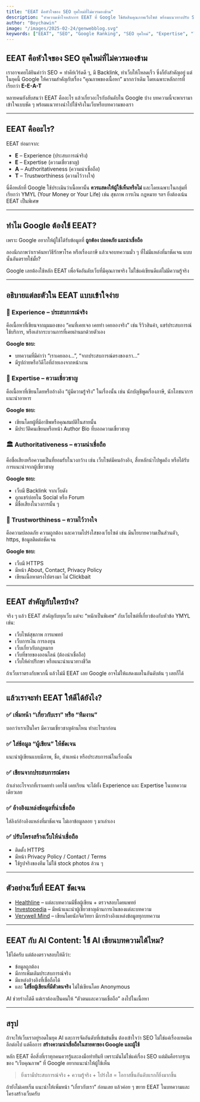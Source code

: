 ```yaml
---
title: "EEAT คือหัวใจของ SEO ยุคใหม่ที่ไม่ควรมองข้าม"
description: "ทำความเข้าใจหลักการ EEAT ที่ Google ใช้ตัดสินคุณภาพเว็บไซต์ พร้อมแนวทางปรับ SEO ให้สอดคล้องกับประสบการณ์ ความเชี่ยวชาญ ความน่าเชื่อถือ และความไว้วางใจในยุคใหม่"
author: "Boychawin"
image: "/images/2025-02-24/genwebblog.svg"
keywords: ["EEAT", "SEO", "Google Ranking", "SEO ยุคใหม่", "Expertise", "Trust"]
---
```


## EEAT คือหัวใจของ SEO ยุคใหม่ที่ไม่ควรมองข้าม

เราอาจเคยได้ยินคำว่า SEO = ทำคีย์เวิร์ดดี ๆ, มี Backlink, ทำเว็บให้โหลดเร็ว ซึ่งก็ยังสำคัญอยู่ แต่ในยุคนี้ Google ให้ความสำคัญกับเรื่อง “คุณภาพของเนื้อหา” มากกว่าเดิม โดยเฉพาะหลักการที่เรียกว่า **E-E-A-T**

หลายคนยังสับสนว่า EEAT คืออะไร แล้วเกี่ยวอะไรกับอันดับใน Google บ้าง บทความนี้จะพาเรามาเข้าใจแบบชัด ๆ พร้อมแนวทางนำไปใช้จริงในเว็บหรือบทความของเรา

---

## EEAT คืออะไร?

EEAT ย่อมาจาก:

- **E** – Experience (ประสบการณ์จริง)
- **E** – Expertise (ความเชี่ยวชาญ)
- **A** – Authoritativeness (ความน่าเชื่อถือ)
- **T** – Trustworthiness (ความไว้วางใจ)

นี่คือหลักที่ Google ใช้ประเมินว่าเนื้อหานั้น **ควรแสดงให้ผู้ใช้เห็นหรือไม่** และโดยเฉพาะในกลุ่มที่เรียกว่า YMYL (Your Money or Your Life) เช่น สุขภาพ การเงิน กฎหมาย ฯลฯ ยิ่งต้องเน้น EEAT เป็นพิเศษ

---

## ทำไม Google ต้องใช้ EEAT?

เพราะ Google อยากให้ผู้ใช้ได้รับข้อมูลที่ **ถูกต้อง ปลอดภัย และน่าเชื่อถือ**

ลองนึกภาพว่าเราค้นหาวิธีรักษาโรค หรือเรื่องภาษี แล้วเจอบทความมั่ว ๆ ที่ไม่มีแหล่งที่มาชัดเจน แบบนั้นอันตรายใช่มั้ย?

Google เลยต้องใช้หลัก EEAT เพื่อจัดอันดับเว็บที่มีคุณภาพจริง ไม่ใช่แค่เขียนดีแต่ไม่มีความรู้จริง

---

## อธิบายแต่ละตัวใน EEAT แบบเข้าใจง่าย

### 🧭 Experience – ประสบการณ์จริง
คือเนื้อหาที่เขียนจากมุมมองของ “คนที่เคยเจอ เคยทำ เคยลองจริง” เช่น รีวิวสินค้า, แชร์ประสบการณ์ใช้บริการ, หรือเล่ากระบวนการที่เคยผ่านมาด้วยตัวเอง

**Google ชอบ:**
- บทความที่มีคำว่า “เราเคยลอง…”, “จากประสบการณ์ตรงของเรา…”
- มีรูปถ่ายหรือวิดีโอที่ถ่ายเองจากหน้างาน

### 📘 Expertise – ความเชี่ยวชาญ
คือเนื้อหาที่เขียนโดยหรืออ้างอิง “ผู้มีความรู้จริง” ในเรื่องนั้น เช่น นักบัญชีพูดเรื่องภาษี, นักโภชนาการแนะนำอาหาร

**Google ชอบ:**
- เขียนโดยผู้ที่มีอาชีพหรือคุณสมบัติในสายนั้น
- มีประวัติคนเขียนหรือหน้า Author Bio ที่บอกความเชี่ยวชาญ

### 🏛 Authoritativeness – ความน่าเชื่อถือ
คือชื่อเสียงหรือความเป็นที่ยอมรับในวงกว้าง เช่น เว็บไซต์มีคนอ้างอิง, สื่อหลักนำไปพูดถึง หรือได้รับการแนะนำจากผู้เชี่ยวชาญ

**Google ชอบ:**
- เว็บมี Backlink จากเว็บดัง
- ถูกแชร์บ่อยใน Social หรือ Forum
- มีชื่อเสียงในวงการนั้น ๆ

### 🤝 Trustworthiness – ความไว้วางใจ
คือความปลอดภัย ความถูกต้อง และความโปร่งใสของเว็บไซต์ เช่น มีนโยบายความเป็นส่วนตัว, https, ข้อมูลติดต่อชัดเจน

**Google ชอบ:**
- เว็บมี HTTPS
- มีหน้า About, Contact, Privacy Policy
- เขียนเนื้อหาตรงไปตรงมา ไม่ Clickbait

---

## EEAT สำคัญกับใครบ้าง?

จริง ๆ แล้ว EEAT สำคัญกับทุกเว็บ แต่จะ “หนักเป็นพิเศษ” กับเว็บไซต์ที่เกี่ยวข้องกับหัวข้อ YMYL เช่น:

- เว็บไซต์สุขภาพ การแพทย์
- เว็บการเงิน การลงทุน
- เว็บเกี่ยวกับกฎหมาย
- เว็บที่ขายของออนไลน์ (ต้องน่าเชื่อถือ)
- เว็บให้คำปรึกษา หรือแนะนำแนวทางชีวิต

ถ้าเว็บเราตรงกับพวกนี้ แล้วไม่มี EEAT เลย Google อาจไม่ให้แสดงผลในอันดับต้น ๆ เลยก็ได้

---

## แล้วเราจะทำ EEAT ให้ดีได้ยังไง?

### ✅ เพิ่มหน้า “เกี่ยวกับเรา” หรือ “ทีมงาน”
บอกว่าเราเป็นใคร มีความเชี่ยวชาญด้านไหน ทำอะไรมาก่อน

### ✅ ใส่ข้อมูล “ผู้เขียน” ให้ชัดเจน
แนะนำผู้เขียนแบบมีภาพ, ชื่อ, ตำแหน่ง หรือประสบการณ์ในเรื่องนั้น

### ✅ เขียนจากประสบการณ์ตรง
ถ้าเล่าอะไรจากที่เราเคยทำ เคยใช้ เคยเรียน จะได้ทั้ง Experience และ Expertise ในบทความเดียวเลย

### ✅ อ้างอิงแหล่งข้อมูลที่น่าเชื่อถือ
ใส่ลิงก์อ้างอิงแหล่งที่มาชัดเจน ไม่เอาข้อมูลลอย ๆ มาเล่าเอง

### ✅ ปรับโครงสร้างเว็บให้น่าเชื่อถือ
- ติดตั้ง HTTPS
- มีหน้า Privacy Policy / Contact / Terms
- ใช้รูปจริงของทีม ไม่ใช้ stock photos ล้วน ๆ

---

## ตัวอย่างเว็บที่ EEAT ชัดเจน

- [Healthline](https://www.healthline.com) – แต่ละบทความมีชื่อผู้เขียน + ตรวจสอบโดยแพทย์
- [Investopedia](https://www.investopedia.com) – มีหน้าแนะนำผู้เชี่ยวชาญด้านการเงินของแต่ละบทความ
- [Verywell Mind](https://www.verywellmind.com) – เขียนโดยนักจิตวิทยา มีการอ้างอิงแหล่งข้อมูลทุกบทความ

---

## EEAT กับ AI Content: ใช้ AI เขียนบทความได้ไหม?

ใช้ได้ครับ แต่ต้องตรวจสอบให้ดีว่า:
- ข้อมูลถูกต้อง
- มีการเพิ่มเติมประสบการณ์จริง
- มีแหล่งอ้างอิงที่เชื่อถือได้
- และ **ใส่ชื่อผู้เขียนที่มีตัวตนจริง** ไม่ใช่เขียนโดย Anonymous

AI ช่วยร่างได้ดี แต่เราต้องเป็นคนให้ “ตัวตนและความเชื่อถือ” ลงไปในเนื้อหา

---

## สรุป

ถ้าจะให้เว็บเราอยู่รอดในยุค AI และการจัดอันดับที่เข้มข้นขึ้น ต้องเข้าใจว่า SEO ไม่ใช่แค่เรื่องเทคนิคอีกต่อไป แต่คือการ **สร้างความน่าเชื่อถือในสายตาของ Google และผู้ใช้**

หลัก EEAT คือสิ่งที่เราทุกคนควรรู้และลงมือทำทันที เพราะมันไม่ใช่แค่เรื่อง SEO แต่มันคือรากฐานของ “เว็บคุณภาพ” ที่ Google อยากแนะนำให้ผู้ใช้เห็น

> ยิ่งเรามีประสบการณ์จริง + ความรู้จริง + โปร่งใส = โอกาสขึ้นอันดับแรกก็ยิ่งมากขึ้น

ถ้ายังไม่เคยเริ่ม แนะนำให้เพิ่มหน้า “เกี่ยวกับเรา” ก่อนเลย แล้วค่อย ๆ ขยาย EEAT ในบทความและโครงสร้างเว็บครับ
